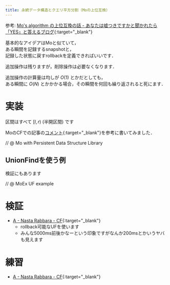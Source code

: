 ```yaml
---
title: 永続データ構造とクエリ平方分割（Moの上位互換）
---
```


参考: [Mo's algorithm の上位互換の話 - あなたは嘘つきですかと聞かれたら「YES」と答えるブログ](http://snuke.hatenablog.com/entry/2016/07/01/000000){:target="_blank"}<!--_-->

基本的なアイデアはMoと似ていて，  
ある瞬間を記録するsnapshotと，  
記録した状態に戻すrollbackを定義できればいいです．

追加操作は残りますが，削除操作は必要なくなります．

追加操作の計算量は均しが $O(1)$ とかだとしても，  
ある瞬間に $O(N)$ とかかかる場合，その瞬間を何回も繰り返されると死にます．
# 実装

区間はすべて $[l, r)$ (半開区間) です
<!--]-->

MoのCFでの記事の[コメント](https://codeforces.com/blog/entry/7383?#comment-161520){:target="_blank"}<!--_-->を参考に書いてみました．

// @ Mo with Persistent Data Structure Library

## UnionFindを使う例

検証にもあります

// @ MoEx UF example

# 検証

* [A - Nasta Rabbara - CF](https://codeforces.com/gym/100513/submission/42741944){:target="_blank"}<!--_-->
  * rollback可能なUFを使います
  * みんな5000ms前後かなーという印象ですがなんか200msとかいうヤバも見えます

# 練習

* [A - Nasta Rabbara - CF](https://codeforces.com/gym/100513/problem/A){:target="_blank"}<!--_-->

